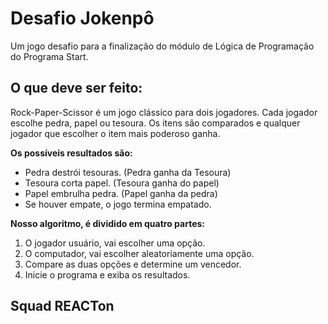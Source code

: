  # Desafio Jokenpô 
Um jogo desafio para a finalização do módulo de Lógica de Programação do Programa Start.

## O que deve ser feito:

Rock-Paper-Scissor é um jogo clássico para dois jogadores. Cada jogador escolhe pedra,
papel ou tesoura. Os itens são comparados e qualquer jogador que escolher o item mais
poderoso ganha.

**Os possíveis resultados são:**

* Pedra destrói tesouras. (Pedra ganha da Tesoura)
* Tesoura corta papel. (Tesoura ganha do papel)
* Papel embrulha pedra. (Papel ganha da pedra)
* Se houver empate, o jogo termina empatado.

**Nosso algoritmo, é dividido em quatro partes:**

1. O jogador usuário, vai escolher uma opção.
2. O computador, vai escolher aleatoriamente uma opção.
3. Compare as duas opções e determine um vencedor.
4. Inicie o programa e exiba os resultados.

## Squad REACTon
